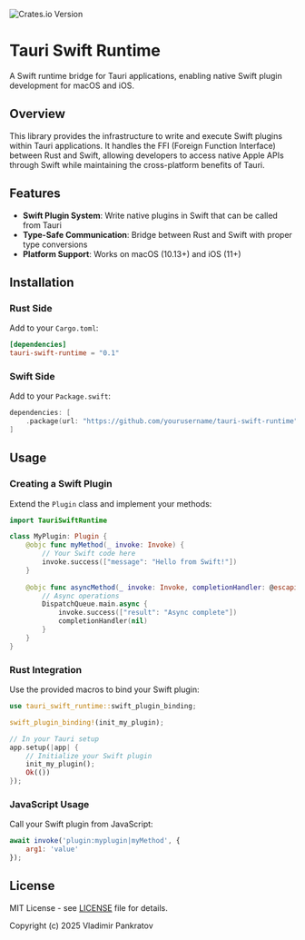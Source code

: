 ![Crates.io Version](https://img.shields.io/crates/v/tauri-swift-runtime)

# Tauri Swift Runtime

A Swift runtime bridge for Tauri applications, enabling native Swift plugin development for macOS and iOS.

## Overview

This library provides the infrastructure to write and execute Swift plugins within Tauri applications. It handles the FFI (Foreign Function Interface) between Rust and Swift, allowing developers to access native Apple APIs through Swift while maintaining the cross-platform benefits of Tauri.

## Features

- **Swift Plugin System**: Write native plugins in Swift that can be called from Tauri
- **Type-Safe Communication**: Bridge between Rust and Swift with proper type conversions
- **Platform Support**: Works on macOS (10.13+) and iOS (11+)

## Installation

### Rust Side

Add to your `Cargo.toml`:

```toml
[dependencies]
tauri-swift-runtime = "0.1"
```

### Swift Side

Add to your `Package.swift`:

```swift
dependencies: [
    .package(url: "https://github.com/yourusername/tauri-swift-runtime", from: "0.1.0")
]
```

## Usage

### Creating a Swift Plugin

Extend the `Plugin` class and implement your methods:

```swift
import TauriSwiftRuntime

class MyPlugin: Plugin {
    @objc func myMethod(_ invoke: Invoke) {
        // Your Swift code here
        invoke.success(["message": "Hello from Swift!"])
    }
    
    @objc func asyncMethod(_ invoke: Invoke, completionHandler: @escaping (NSError?) -> Void) {
        // Async operations
        DispatchQueue.main.async {
            invoke.success(["result": "Async complete"])
            completionHandler(nil)
        }
    }
}
```

### Rust Integration

Use the provided macros to bind your Swift plugin:

```rust
use tauri_swift_runtime::swift_plugin_binding;

swift_plugin_binding!(init_my_plugin);

// In your Tauri setup
app.setup(|app| {
    // Initialize your Swift plugin
    init_my_plugin();
    Ok(())
});
```

### JavaScript Usage

Call your Swift plugin from JavaScript:

```javascript
await invoke('plugin:myplugin|myMethod', { 
    arg1: 'value' 
});
```

## License

MIT License - see [LICENSE](LICENSE) file for details.

Copyright (c) 2025 Vladimir Pankratov
